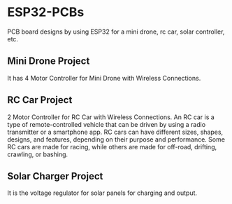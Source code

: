 # ESP32-PCBs

PCB board designs by using ESP32 for a mini drone, rc car, solar controller, etc.

## Mini Drone Project

It has 4 Motor Controller for Mini Drone with Wireless Connections.

## RC Car Project

2 Motor Controller for RC Car with Wireless Connections. An RC car is a type of remote-controlled vehicle that can be driven by using a radio transmitter or a smartphone app. RC cars can have different sizes, shapes, designs, and features, depending on their purpose and performance. Some RC cars are made for racing, while others are made for off-road, drifting, crawling, or bashing.

## Solar Charger Project

It is the voltage regulator for solar panels for charging and output.
